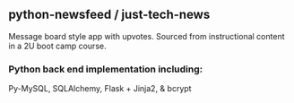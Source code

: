 ## python-newsfeed / just-tech-news
Message board style app with upvotes. Sourced from instructional content in a 2U boot camp course. 

### Python back end implementation including:
Py-MySQL, SQLAlchemy, Flask + Jinja2, & bcrypt


